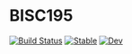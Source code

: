 # BISC195

[![Build Status](https://github.com/kescobo/BISC195.jl/workflows/CI/badge.svg)](https://github.com/kescobo/BISC195.jl/actions)
[![Stable](https://img.shields.io/badge/docs-stable-blue.svg)](https://kescobo.github.io/BISC195.jl/stable)
[![Dev](https://img.shields.io/badge/docs-dev-blue.svg)](https://kescobo.github.io/BISC195.jl/dev)

